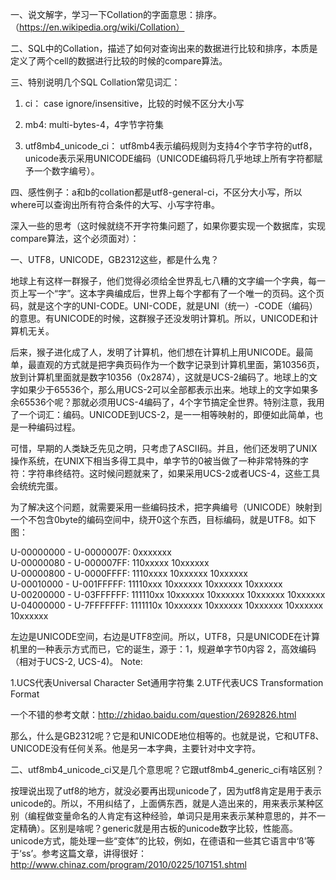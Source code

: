 一、说文解字，学习一下Collation的字面意思：排序。 （https://en.wikipedia.org/wiki/Collation）


二、SQL中的Collation，描述了如何对查询出来的数据进行比较和排序，本质是定义了两个cell的数据进行比较的时候的compare算法。


三、特别说明几个SQL Collation常见词汇：

1.  ci： case ignore/insensitive，比较的时候不区分大小写

2. mb4:  multi-bytes-4，4字节字符集

3. utf8mb4_unicode_ci： utf8mb4表示编码规则为支持4个字节字符的utf8，unicode表示采用UNICODE编码（UNICODE编码将几乎地球上所有字符都赋予一个数字编号）。


四、感性例子：a和b的collation都是utf8-general-ci，不区分大小写，所以where可以查询出所有符合条件的大写、小写字符串。




深入一些的思考（这时候就绕不开字符集问题了，如果你要实现一个数据库，实现compare算法，这个必须面对）：

一、UTF8，UNICODE，GB2312这些，都是什么鬼？

地球上有这样一群猴子，他们觉得必须给全世界乱七八糟的文字编一个字典，每一页上写一个“字”。这本字典编成后，世界上每个字都有了一个唯一的页码。这个页码，就是这个字的UNI-CODE。UNI-CODE，就是UNI（统一）-CODE（编码）的意思。有UNICODE的时候，这群猴子还没发明计算机。所以，UNICODE和计算机无关。

后来，猴子进化成了人，发明了计算机，他们想在计算机上用UNICODE。最简单，最直观的方式就是把字典页码作为一个数字记录到计算机里面，第10356页，放到计算机里面就是数字10356（0x2874），这就是UCS-2编码了。地球上的文字如果少于65536个，那么用UCS-2可以全部都表示出来。地球上的文字如果多余65536个呢？那就必须用UCS-4编码了，4个字节搞定全世界。特别注意，我用了一个词汇：编码。UNICODE到UCS-2，是一一相等映射的，即便如此简单，也是一种编码过程。

可惜，早期的人类缺乏先见之明，只考虑了ASCII码。并且，他们还发明了UNIX操作系统，在UNIX下相当多得工具中，单字节的0被当做了一种非常特殊的字符：字符串终结符。这时候问题就来了，如果采用UCS-2或者UCS-4，这些工具会统统完蛋。

为了解决这个问题，就需要采用一些编码技术，把字典编号（UNICODE）映射到一个不包含0byte的编码空间中，绕开0这个东西，目标编码，就是UTF8。如下图：

U-00000000 - U-0000007F:  0xxxxxxx  
U-00000080 - U-000007FF:  110xxxxx 10xxxxxx  
U-00000800 - U-0000FFFF:  1110xxxx 10xxxxxx 10xxxxxx  
U-00010000 - U-001FFFFF:  11110xxx 10xxxxxx 10xxxxxx 10xxxxxx  
U-00200000 - U-03FFFFFF:  111110xx 10xxxxxx 10xxxxxx 10xxxxxx 10xxxxxx  
U-04000000 - U-7FFFFFFF:  1111110x 10xxxxxx 10xxxxxx 10xxxxxx 10xxxxxx 10xxxxxx  

左边是UNICODE空间，右边是UTF8空间。所以，UTF8，只是UNICODE在计算机里的一种表示方式而已，它的诞生，源于：1，规避单字节0内容  2，高效编码（相对于UCS-2, UCS-4)。
Note:

1.UCS代表Universal Character Set通用字符集
2.UTF代表UCS Transformation Format

一个不错的参考文献：http://zhidao.baidu.com/question/2692826.html


那么，什么是GB2312呢？它是和UNICODE地位相等的。也就是说，它和UTF8、UNICODE没有任何关系。他是另一本字典，主要针对中文字符。


二、utf8mb4_unicode_ci又是几个意思呢？它跟utf8mb4_generic_ci有啥区别？

按理说出现了utf8的地方，就没必要再出现unicode了，因为utf8肯定是用于表示unicode的。所以，不用纠结了，上面俩东西，就是人造出来的，用来表示某种区别（编程做变量命名的人肯定有这种经验，单词只是用来表示某种意思的，并不一定精确）。区别是啥呢？generic就是用古板的unicode数字比较，性能高。unicode方式，能处理一些“变体”的比较，例如，在德语和一些其它语言中‘ß’等于‘ss’。参考这篇文章，讲得很好：http://www.chinaz.com/program/2010/0225/107151.shtml


